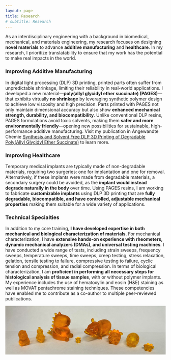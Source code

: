 ```yaml
---
layout: page
title: Research
# subtitle: Research
---
```


As an interdisciplinary engineering with a background in biomedical, mechanical, and materials engineering, my research focuses on designing **novel materials** to advance **additive manufacturing** and **healthcare**. In my research, I prioritize translatability to ensure that my work has the potential to make real impacts in the world. 

### Improving Additive Manufacturing

In digital light processing (DLP) 3D printing, printed parts often suffer from unpredictable shrinkage, limiting their reliability in real-world applications. I developed a new material—**poly(allyl glycidyl ether succinate) (PAGES)**—that exhibits virtually **no shrinkage** by leveraging synthetic polymer design to achieve low viscosity and high precision. Parts printed with PAGES not only maintain dimensional accuracy but also show **enhanced mechanical strength, durability, and biocompatibility**. Unlike conventional DLP resins, PAGES formulations avoid toxic solvents, making them **safer and more environmentally friendly**—opening new possibilities for sustainable, high-performance additive manufacturing. Visit my publication in Angewandte Chemie [Synthesis and Solvent Free DLP 3D Printing of Degradable Poly(Allyl Glycidyl Ether Succinate)](https://onlinelibrary.wiley.com/doi/full/10.1002/ange.202414016) to learn more.

### Improving Healthcare

Temporary medical implants are typically made of non-degradable materials, requiring two surgeries: one for implantation and one for removal. Alternatively, if these implants were made from degradable materials, a secondary surgery could be avoided, as the **implant would instead degrade naturally in the body** over time. Using PAGES resins, I am working to fabricate **customizable implants** using DLP 3D printing that are **fully degradable, biocompatible, and have controlled, adjustable mechanical properties** making them suitable for a wide variety of applications.  

### Technical Specialties 

In addition to my core training, **I have developed expertise in both mechanical and biological characterization of materials**. For mechanical characterization, I have **extensive hands-on experience with rheometers, dynamic mechanical analyzers (DMAs), and universal testing machines**. I have conducted a wide range of tests, including strain sweeps, frequency sweeps, temperature sweeps, time sweeps, creep testing, stress relaxation, gelation, tensile testing to failure, compressive testing to failure, cyclic tension and compression, and radial compression. In terms of biological characterization, I am **proficient in performing all necessary steps for histological analysis of tissue samples**, with or without polymer implants. My experience includes the use of hematoxylin and eosin (H&E) staining as well as MOVAT pentachrome staining techniques. These competencies have enabled me to contribute as a co-author to multiple peer-reviewed publications.  


![3D Printed Structures](/PrintedCuties.jpg)
